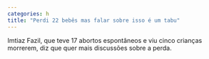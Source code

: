 ```yaml
---
categories: h
title: "Perdi 22 bebês mas falar sobre isso é um tabu"
---
```

Imtiaz Fazil, que teve 17 abortos espontâneos e viu cinco crianças morrerem, diz que quer mais discussões sobre a perda.